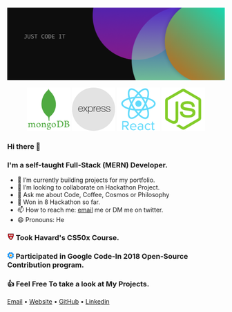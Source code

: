 ![Header Poster](https://raw.githubusercontent.com/vishalx360/vishalx360/master/header_poster.png)
<p align="center">
    <img alt="mongoDB"src="https://raw.githubusercontent.com/vishalx360/vishalx360/master/icons/mongoDB.svg">
    <img alt="express"src="https://raw.githubusercontent.com/vishalx360/vishalx360/master/icons/express.svg">
    <img alt="react"src="https://raw.githubusercontent.com/vishalx360/vishalx360/master/icons/react.svg">
    <img alt="node"src="https://raw.githubusercontent.com/vishalx360/vishalx360/master/icons/node.svg">
</p>

### Hi there 👋
### I'm a self-taught Full-Stack (MERN) Developer.

- 🔭 I’m currently building projects for my portfolio.
- 👯 I’m looking to collaborate on Hackathon Project.
- 💬 Ask me about Code, Coffee, Cosmos or Philosophy
- 🥈 Won in 8 Hackathon so far.
- 📫 How to reach me: <a href="mailto:vishalx360@gmail.com">email</a> me or DM me on twitter.
- 😄 Pronouns: He

### ![cs50](https://raw.githubusercontent.com/vishalx360/vishalx360/master/icons/harv.png) Took Havard's CS50x Course.
### ![gci](https://raw.githubusercontent.com/vishalx360/vishalx360/master/icons/gci-logo16x16.png) Participated in Google Code-In 2018 Open-Source Contribution program.
### 👍 Feel Free To take a look at My Projects. 
<p >
  <a href="mailto:vishalx360@gmail.com">Email</a> •
  <a href="https://vishalx360.github.io/">Website</a> •
  <a href="https://github.com/vishalx360/">GitHub</a> •
  <a href="https://www.linkedin.com/in/vishalx360/">Linkedin</a>
</p>
